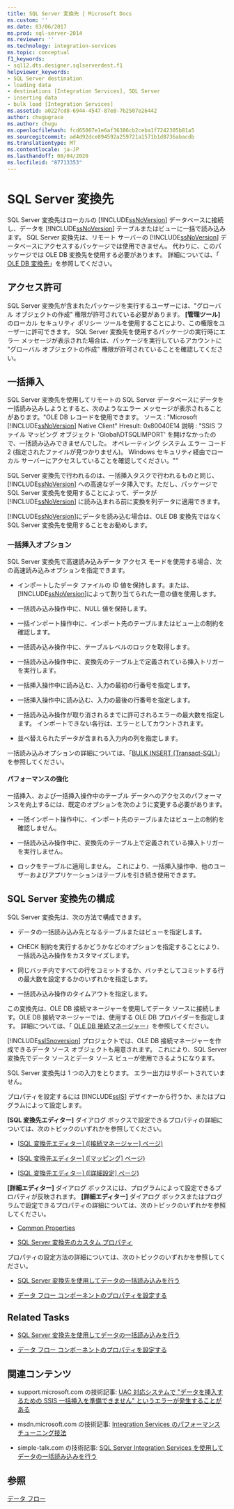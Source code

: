 ```yaml
---
title: SQL Server 変換先 | Microsoft Docs
ms.custom: ''
ms.date: 03/06/2017
ms.prod: sql-server-2014
ms.reviewer: ''
ms.technology: integration-services
ms.topic: conceptual
f1_keywords:
- sql12.dts.designer.sqlserverdest.f1
helpviewer_keywords:
- SQL Server destination
- loading data
- destinations [Integration Services], SQL Server
- inserting data
- bulk load [Integration Services]
ms.assetid: a0227cd8-6944-4547-87e8-7b2507e26442
author: chugugrace
ms.author: chugu
ms.openlocfilehash: fcd65007e1e6af36386cb2ceba1f7242305b81a5
ms.sourcegitcommit: ad4d92dce894592a259721a1571b1d8736abacdb
ms.translationtype: MT
ms.contentlocale: ja-JP
ms.lasthandoff: 08/04/2020
ms.locfileid: "87713353"
---
```

# <a name="sql-server-destination"></a>SQL Server 変換先
  SQL Server 変換先はローカルの [!INCLUDE[ssNoVersion](../../includes/ssnoversion-md.md)] データベースに接続し、データを [!INCLUDE[ssNoVersion](../../includes/ssnoversion-md.md)] テーブルまたはビューに一括で読み込みます。 SQL Server 変換先は、リモート サーバーの [!INCLUDE[ssNoVersion](../../includes/ssnoversion-md.md)] データベースにアクセスするパッケージでは使用できません。 代わりに、このパッケージでは OLE DB 変換先を使用する必要があります。 詳細については、「 [OLE DB 変換先](ole-db-destination.md)」を参照してください。  
  
## <a name="permissions"></a>アクセス許可  
 SQL Server 変換先が含まれたパッケージを実行するユーザーには、"グローバル オブジェクトの作成" 権限が許可されている必要があります。 **[管理ツール]** のローカル セキュリティ ポリシー ツールを使用することにより、この権限をユーザーに許可できます。 SQL Server 変換先を使用するパッケージの実行時にエラー メッセージが表示された場合は、パッケージを実行しているアカウントに "グローバル オブジェクトの作成" 権限が許可されていることを確認してください。  
  
## <a name="bulk-inserts"></a>一括挿入  
 SQL Server 変換先を使用してリモートの SQL Server データベースにデータを一括読み込みしようとすると、次のようなエラー メッセージが表示されることがあります。"OLE DB レコードを使用できます。 ソース : "Microsoft [!INCLUDE[ssNoVersion](../../includes/ssnoversion-md.md)] Native Client" Hresult: 0x80040E14 説明 : "SSIS ファイル マッピング オブジェクト 'Global\DTSQLIMPORT' を開けなかったので、一括読み込みできませんでした。 オペレーティング システム エラー コード 2 (指定されたファイルが見つかりません)。 Windows セキュリティ経由でローカル サーバーにアクセスしていることを確認してください。""  
  
 SQL Server 変換先で行われるのは、一括挿入タスクで行われるものと同じ、[!INCLUDE[ssNoVersion](../../includes/ssnoversion-md.md)] への高速なデータ挿入です。ただし、パッケージで SQL Server 変換先を使用することによって、データが [!INCLUDE[ssNoVersion](../../includes/ssnoversion-md.md)] に読み込まれる前に変換を列データに適用できます。  
  
 [!INCLUDE[ssNoVersion](../../includes/ssnoversion-md.md)]にデータを読み込む場合は、OLE DB 変換先ではなく SQL Server 変換先を使用することをお勧めします。  
  
### <a name="bulk-insert-options"></a>一括挿入オプション  
 SQL Server 変換先で高速読み込みデータ アクセス モードを使用する場合、次の高速読み込みオプションを指定できます。  
  
-   インポートしたデータ ファイルの ID 値を保持します。または、 [!INCLUDE[ssNoVersion](../../includes/ssnoversion-md.md)]によって割り当てられた一意の値を使用します。  
  
-   一括読み込み操作中に、NULL 値を保持します。  
  
-   一括インポート操作中に、インポート先のテーブルまたはビュー上の制約を確認します。  
  
-   一括読み込み操作中に、テーブルレベルのロックを取得します。  
  
-   一括読み込み操作中に、変換先のテーブル上で定義されている挿入トリガーを実行します。  
  
-   一括挿入操作中に読み込む、入力の最初の行番号を指定します。  
  
-   一括挿入操作中に読み込む、入力の最後の行番号を指定します。  
  
-   一括読み込み操作が取り消されるまでに許可されるエラーの最大数を指定します。 インポートできない各行は、エラーとしてカウントされます。  
  
-   並べ替えられたデータが含まれる入力内の列を指定します。  
  
 一括読み込みオプションの詳細については、「[BULK INSERT &#40;Transact-SQL&#41;](/sql/t-sql/statements/bulk-insert-transact-sql)」を参照してください。  
  
#### <a name="performance-improvements"></a>パフォーマンスの強化  
 一括挿入、および一括挿入操作中のテーブル データへのアクセスのパフォーマンスを向上するには、既定のオプションを次のように変更する必要があります。  
  
-   一括インポート操作中に、インポート先のテーブルまたはビュー上の制約を確認しません。  
  
-   一括読み込み操作中に、変換先のテーブル上で定義されている挿入トリガーを実行しません。  
  
-   ロックをテーブルに適用しません。 これにより、一括挿入操作中、他のユーザーおよびアプリケーションはテーブルを引き続き使用できます。  
  
## <a name="configuration-of-the-sql-server-destination"></a>SQL Server 変換先の構成  
 SQL Server 変換先は、次の方法で構成できます。  
  
-   データの一括読み込み先となるテーブルまたはビューを指定します。  
  
-   CHECK 制約を実行するかどうかなどのオプションを指定することにより、一括読み込み操作をカスタマイズします。  
  
-   同じバッチ内ですべての行をコミットするか、バッチとしてコミットする行の最大数を設定するかのいずれかを指定します。  
  
-   一括読み込み操作のタイムアウトを指定します。  
  
 この変換先は、OLE DB 接続マネージャーを使用してデータ ソースに接続します。OLE DB 接続マネージャーでは、使用する OLE DB プロバイダーを指定します。 詳細については、「 [OLE DB 接続マネージャー](../connection-manager/ole-db-connection-manager.md)」を参照してください。  
  
 [!INCLUDE[ssISnoversion](../../includes/ssisnoversion-md.md)] プロジェクトでは、OLE DB 接続マネージャーを作成できるデータ ソース オブジェクトも用意されます。 これにより、SQL Server 変換先でデータ ソースとデータ ソース ビューが使用できるようになります。  
  
 SQL Server 変換先は 1 つの入力をとります。 エラー出力はサポートされていません。  
  
 プロパティを設定するには [!INCLUDE[ssIS](../../includes/ssis-md.md)] デザイナーから行うか、またはプログラムによって設定します。  
  
 **[SQL 変換先エディター]** ダイアログ ボックスで設定できるプロパティの詳細については、次のトピックのいずれかを参照してください。  
  
-   [[SQL 変換先エディター] &#40;[接続マネージャー] ページ&#41;](../sql-destination-editor-connection-manager-page.md)  
  
-   [[SQL 変換先エディター] &#40;[マッピング] ページ&#41;](../sql-destination-editor-mappings-page.md)  
  
-   [[SQL 変換先エディター] &#40;[詳細設定] ページ&#41;](../sql-destination-editor-advanced-page.md)  
  
 **[詳細エディター]** ダイアログ ボックスには、プログラムによって設定できるプロパティが反映されます。 **[詳細エディター]** ダイアログ ボックスまたはプログラムで設定できるプロパティの詳細については、次のトピックのいずれかを参照してください。  
  
-   [Common Properties](../common-properties.md)  
  
-   [SQL Server 変換先のカスタム プロパティ](sql-server-destination-custom-properties.md)  
  
 プロパティの設定方法の詳細については、次のトピックのいずれかを参照してください。  
  
-   [SQL Server 変換先を使用してデータの一括読み込みを行う](sql-server-destination.md)  
  
-   [データ フロー コンポーネントのプロパティを設定する](set-the-properties-of-a-data-flow-component.md)  
  
## <a name="related-tasks"></a>Related Tasks  
  
-   [SQL Server 変換先を使用してデータの一括読み込みを行う](sql-server-destination.md)  
  
-   [データ フロー コンポーネントのプロパティを設定する](set-the-properties-of-a-data-flow-component.md)  
  
## <a name="related-content"></a>関連コンテンツ  
  
-   support.microsoft.com の技術記事: [UAC 対応システムで "データを挿入するための SSIS 一括挿入を準備できません" というエラーが発生することがある](https://go.microsoft.com/fwlink/?LinkId=199482)  
  
-   msdn.microsoft.com の技術記事: [Integration Services のパフォーマンス チューニング技法](https://go.microsoft.com/fwlink/?LinkId=233700)  
  
-   simple-talk.com の技術記事: [SQL Server Integration Services を使用してデータの一括読み込みを行う](https://go.microsoft.com/fwlink/?LinkId=233701)  
  
## <a name="see-also"></a>参照  
 [データ フロー](data-flow.md)  
  
  
